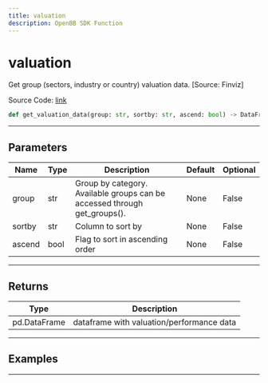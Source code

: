 ```yaml
---
title: valuation
description: OpenBB SDK Function
---
```


# valuation

Get group (sectors, industry or country) valuation data. [Source: Finviz]

Source Code: [link](https://github.com/OpenBB-finance/OpenBBTerminal/tree/main/openbb_terminal/economy/finviz_model.py#L66)

```python
def get_valuation_data(group: str, sortby: str, ascend: bool) -> DataFrame
```
---

## Parameters

| Name | Type | Description | Default | Optional |
| ---- | ---- | ----------- | ------- | -------- |
| group | str | Group by category. Available groups can be accessed through get_groups(). | None | False |
| sortby | str | Column to sort by | None | False |
| ascend | bool | Flag to sort in ascending order | None | False |

---

## Returns

| Type | Description |
| ---- | ----------- |
| pd.DataFrame | dataframe with valuation/performance data |

---

## Examples

---

